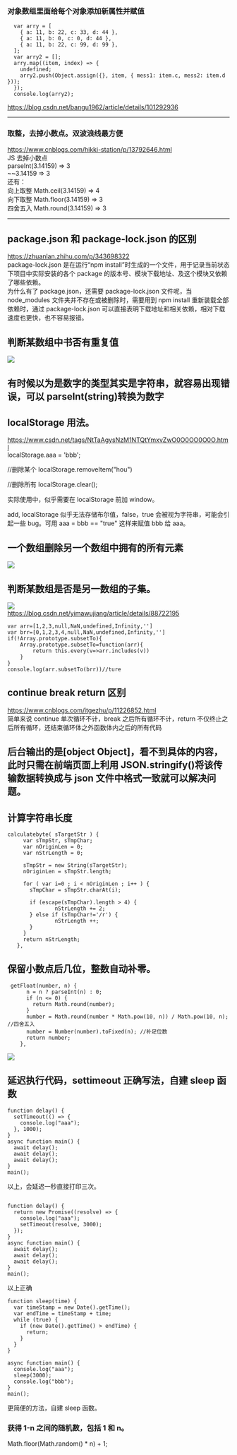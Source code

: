 ### 对象数组里面给每个对象添加新属性并赋值

```
  var arry = [
    { a: 11, b: 22, c: 33, d: 44 },
    { a: 11, b: 0, c: 0, d: 44 },
    { a: 11, b: 22, c: 99, d: 99 },
  ];
  var arry2 = [];
  arry.map((item, index) => {
    undefined;
    arry2.push(Object.assign({}, item, { mess1: item.c, mess2: item.d }));
  });
  console.log(arry2);
```

https://blog.csdn.net/bangu1962/article/details/101292936

---

### 取整，去掉小数点。双波浪线最方便

https://www.cnblogs.com/hikki-station/p/13792646.html  
JS 去掉小数点  
parseInt(3.14159) => 3  
~~3.14159 => 3  
还有：  
向上取整 Math.ceil(3.14159) => 4  
向下取整 Math.floor(3.14159) => 3  
四舍五入 Math.round(3.14159) => 3

---

## package.json 和 package-lock.json 的区别

https://zhuanlan.zhihu.com/p/343698322  
package-lock.json 是在运行“npm install”时生成的一个文件，用于记录当前状态下项目中实际安装的各个 package 的版本号、模块下载地址、及这个模块又依赖了哪些依赖。  
为什么有了 package.json，还需要 package-lock.json 文件呢，当 node_modules 文件夹并不存在或被删除时，需要用到 npm install 重新装载全部依赖时，通过 package-lock.json 可以直接表明下载地址和相关依赖，相对下载速度也更快，也不容易报错。

## 判断某数组中书否有重复值

![](./img/2022-05-08-19-16-38.png)

## 有时候以为是数字的类型其实是字符串，就容易出现错误，可以 parseInt(string)转换为数字

## localStorage 用法。

https://www.csdn.net/tags/NtTaAgysNzM1NTQtYmxvZwO0O0OO0O0O.html  
localStorage.aaa = 'bbb';

//删除某个
localStorage.removeItem("hou")

//删除所有
localStorage.clear();

实际使用中，似乎需要在 localStorage 前加 window。

add, localStorage 似乎无法存储布尔值，false，true 会被视为字符串，可能会引起一些 bug。可用 aaa = bbb == "true" 这样来赋值 bbb 给 aaa。

## 一个数组删除另一个数组中拥有的所有元素

![](./img/2022-05-18-14-06-56.png)

## 判断某数组是否是另一数组的子集。

![](./img/2022-05-18-18-02-28.png)  
https://blog.csdn.net/yimawujiang/article/details/88722195

```
var arr=[1,2,3,null,NaN,undefined,Infinity,'']
var brr=[0,1,2,3,4,null,NaN,undefined,Infinity,'']
if(!Array.prototype.subsetTo){
	Array.prototype.subsetTo=function(arr){
		return this.every(v=>arr.includes(v))
	}
}
console.log(arr.subsetTo(brr))//ture
```

## continue break return 区别

https://www.cnblogs.com/itgezhu/p/11226852.html  
简单来说 continue 单次循环不计，break 之后所有循环不计，return 不仅终止之后所有循环，还结束循环体之外函数体内之后的所有代码

## 后台输出的是[object Object]，看不到具体的内容，此时只需在前端页面上利用 JSON.stringify()将该传输数据转换成与 json 文件中格式一致就可以解决问题。

## 计算字符串长度

```
calculatebyte( sTargetStr ) {
     var sTmpStr, sTmpChar;
     var nOriginLen = 0;
     var nStrLength = 0;

     sTmpStr = new String(sTargetStr);
     nOriginLen = sTmpStr.length;

     for ( var i=0 ; i < nOriginLen ; i++ ) {
       sTmpChar = sTmpStr.charAt(i);

       if (escape(sTmpChar).length > 4) {
               nStrLength += 2;
       } else if (sTmpChar!='/r') {
               nStrLength ++;
       }
     }
     return nStrLength;
   },

```

## 保留小数点后几位，整数自动补零。

```
 getFloat(number, n) {
      n = n ? parseInt(n) : 0;
      if (n <= 0) {
        return Math.round(number);
      }
      number = Math.round(number * Math.pow(10, n)) / Math.pow(10, n); //四舍五入
      number = Number(number).toFixed(n); //补足位数
      return number;
    },
```

![](./img/2022-06-07-09-28-24.png)

## 延迟执行代码，settimeout 正确写法，自建 sleep 函数

```
function delay() {
  setTimeout(() => {
    console.log("aaa");
  }, 1000);
}
async function main() {
  await delay();
  await delay();
  await delay();
}
main();

```

以上，会延迟一秒直接打印三次。

```

function delay() {
  return new Promise((resolve) => {
    console.log("aaa");
    setTimeout(resolve, 3000);
  });
}
async function main() {
  await delay();
  await delay();
  await delay();
}
main();

```

以上正确

```
function sleep(time) {
  var timeStamp = new Date().getTime();
  var endTime = timeStamp + time;
  while (true) {
    if (new Date().getTime() > endTime) {
      return;
    }
  }
}

async function main() {
  console.log("aaa");
  sleep(3000);
  console.log("bbb");
}
main();
```

更简便的方法，自建 sleep 函数。

### 获得 1-n 之间的随机数，包括 1 和 n。

Math.floor(Math.random() \* n) + 1;

